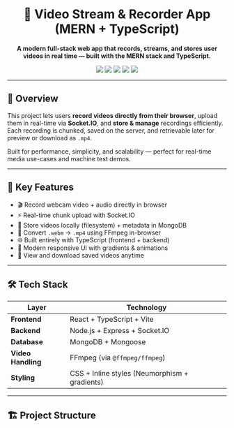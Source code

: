 <h1 align="center">🎥 Video Stream & Recorder App (MERN + TypeScript)</h1>

<p align="center">
  <b>A modern full-stack web app that records, streams, and stores user videos in real time — built with the MERN stack and TypeScript.</b>
</p>

<p align="center">
  <img src="https://img.shields.io/badge/Frontend-React-blue?style=for-the-badge&logo=react" />
  <img src="https://img.shields.io/badge/Backend-Node.js-green?style=for-the-badge&logo=node.js" />
  <img src="https://img.shields.io/badge/Database-MongoDB-brightgreen?style=for-the-badge&logo=mongodb" />
  <img src="https://img.shields.io/badge/Language-TypeScript-007ACC?style=for-the-badge&logo=typescript" />
  <img src="https://img.shields.io/badge/Video%20Processing-FFmpeg-orange?style=for-the-badge&logo=ffmpeg" />
</p>

---

## 🚀 Overview

This project lets users **record videos directly from their browser**, upload them in real-time via **Socket.IO**, and **store & manage** recordings efficiently.  
Each recording is chunked, saved on the server, and retrievable later for preview or download as `.mp4`.

Built for performance, simplicity, and scalability — perfect for real-time media use-cases and machine test demos.

---

## 🧩 Key Features

- 🎬 Record webcam video + audio directly in browser  
- ⚡ Real-time chunk upload with Socket.IO  
- 💾 Store videos locally (filesystem) + metadata in MongoDB  
- 🔄 Convert `.webm` → `.mp4` using FFmpeg in-browser  
- 🌐 Built entirely with TypeScript (frontend + backend)  
- 🎨 Modern responsive UI with gradients & animations  
- 📁 View and download saved videos anytime  

---

## 🛠️ Tech Stack

| Layer | Technology |
|-------|-------------|
| **Frontend** | React + TypeScript + Vite |
| **Backend** | Node.js + Express + Socket.IO |
| **Database** | MongoDB + Mongoose |
| **Video Handling** | FFmpeg (via `@ffmpeg/ffmpeg`) |
| **Styling** | CSS + Inline styles (Neumorphism + gradients) |

---

## 🏗️ Project Structure

